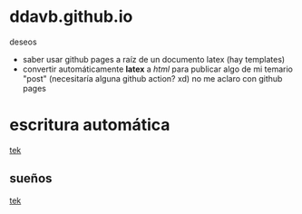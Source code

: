 # ddavb.github.io

deseos
- saber usar github pages a raíz de un documento latex (hay templates)
- convertir automáticamente **latex** a *html* para publicar algo de mi temario "post" (necesitaría alguna github action? xd) no me aclaro con github pages


# escritura automática

[tek](historia/Archivo_principal.md)

## sueños

[tek](./historia/Archivo_sueños.md)
